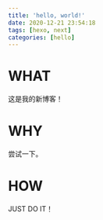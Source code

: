```yaml
---
title: 'hello, world!'
date: 2020-12-21 23:54:18
tags: [hexo, next]
categories: [hello]
---
```



# WHAT 
这是我的新博客！

# WHY
尝试一下。

# HOW
JUST DO IT！
